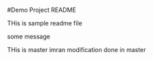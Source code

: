 #Demo Project README

THis is sample readme file

some message

THis is master imran modification done in master 

